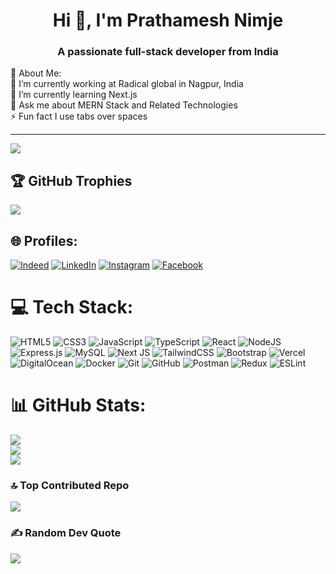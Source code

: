 <h1 align="center">Hi 👋, I'm Prathamesh Nimje</h1>
<h3 align="center">A passionate full-stack developer from India</h3>
💫 About Me:<br>
🔭 I’m currently working at Radical global in Nagpur, India<br>
🌱 I’m currently learning Next.js<br>
💬 Ask me about MERN Stack and Related Technologies<br>
⚡ Fun fact I use tabs over spaces

---
[![](https://visitcount.itsvg.in/api?id=nimjeprathamesh&icon=0&color=0)](https://visitcount.itsvg.in)

 ## 🏆 GitHub Trophies
![](https://github-profile-trophy.vercel.app/?username=nimjeprathamesh&theme=monokai&no-frame=false&no-bg=true&margin-w=4)

## 🌐 Profiles:
[![Indeed](https://img.shields.io/badge/Indeed-%230066CC.svg?style=for-the-badge&logo=indeed&logoColor=white)](https://profile.indeed.com/?hl=en_IN&co=IN&from=gnav-homepage) [![LinkedIn](https://img.shields.io/badge/LinkedIn-%230077B5.svg?logo=linkedin&logoColor=white)](https://www.linkedin.com/in/prathamesh-nimje-94b43821a/) [![Instagram](https://img.shields.io/badge/Instagram-%23E4405F.svg?logo=Instagram&logoColor=white)](https://www.instagram.com/prathamesh.nimje.79) [![Facebook](https://img.shields.io/badge/Facebook-%231877F2.svg?logo=Facebook&logoColor=white)](https://www.facebook.com/prathamesh.nimje.7)

# 💻 Tech Stack:
![HTML5](https://img.shields.io/badge/html5-%23E34F26.svg?style=for-the-badge&logo=html5&logoColor=white) ![CSS3](https://img.shields.io/badge/css3-%231572B6.svg?style=for-the-badge&logo=css3&logoColor=white) ![JavaScript](https://img.shields.io/badge/javascript-%23323330.svg?style=for-the-badge&logo=javascript&logoColor=%23F7DF1E) ![TypeScript](https://img.shields.io/badge/typescript-%23007ACC.svg?style=for-the-badge&logo=typescript&logoColor=white) ![React](https://img.shields.io/badge/react-%2320232a.svg?style=for-the-badge&logo=react&logoColor=%2361DAFB) ![NodeJS](https://img.shields.io/badge/node.js-6DA55F?style=for-the-badge&logo=node.js&logoColor=white) ![Express.js](https://img.shields.io/badge/express.js-%23404d59.svg?style=for-the-badge&logo=express&logoColor=%2361DAFB) ![MySQL](https://img.shields.io/badge/mysql-4479A1.svg?style=for-the-badge&logo=mysql&logoColor=white) ![Next JS](https://img.shields.io/badge/Next-black?style=for-the-badge&logo=next.js&logoColor=white) ![TailwindCSS](https://img.shields.io/badge/tailwindcss-%2338B2AC.svg?style=for-the-badge&logo=tailwind-css&logoColor=white) ![Bootstrap](https://img.shields.io/badge/bootstrap-%238511FA.svg?style=for-the-badge&logo=bootstrap&logoColor=white) ![Vercel](https://img.shields.io/badge/vercel-%23000000.svg?style=for-the-badge&logo=vercel&logoColor=white) ![DigitalOcean](https://img.shields.io/badge/DigitalOcean-%230167ff.svg?style=for-the-badge&logo=digitalOcean&logoColor=white) ![Docker](https://img.shields.io/badge/docker-%230db7ed.svg?style=for-the-badge&logo=docker&logoColor=white) ![Git](https://img.shields.io/badge/git-%23F05033.svg?style=for-the-badge&logo=git&logoColor=white) ![GitHub](https://img.shields.io/badge/github-%23121011.svg?style=for-the-badge&logo=github&logoColor=white) ![Postman](https://img.shields.io/badge/Postman-FF6C37?style=for-the-badge&logo=postman&logoColor=white) ![Redux](https://img.shields.io/badge/redux-%23593d88.svg?style=for-the-badge&logo=redux&logoColor=white) ![ESLint](https://img.shields.io/badge/ESLint-4B3263?style=for-the-badge&logo=eslint&logoColor=white)

# 📊 GitHub Stats:
![](https://github-readme-stats.vercel.app/api?username=nimjeprathamesh&theme=dark&hide_border=false&include_all_commits=true&count_private=false)<br/>
![](https://github-readme-streak-stats.herokuapp.com/?user=nimjeprathamesh&theme=dark&hide_border=false)<br/>
![](https://github-readme-stats.vercel.app/api/top-langs/?username=nimjeprathamesh&theme=dark&hide_border=false&include_all_commits=true&count_private=false&layout=compact)

### 🔝 Top Contributed Repo
![](https://github-contributor-stats.vercel.app/api?username=nimjeprathamesh&limit=5&theme=dark&combine_all_yearly_contributions=true)

### ✍️ Random Dev Quote
![](https://quotes-github-readme.vercel.app/api?type=horizontal&theme=radical)

<!-- Proudly created with GPRM ( https://gprm.itsvg.in ) -->
